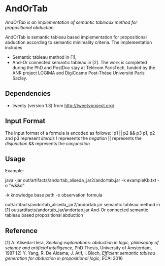 # AndOrTab
*AndOrTab is an implementation of semantic tableaux method for propositional abduction*

AndOrTab is semantic tableau based implementation for propositional abduction according to semantic minimality criteria.
The implementation includes
* Semantic tableau method in [1],
* And-Or connected semantic tableau in [2].
The work is completed during the PhD and PostDoc stay at Télécom ParisTech, funded by the ANR project LOGIMA and DigiCosme Post-Thèse Université Paris Saclay.

## Dependencies

* tweety (version 1.3) from http://tweetyproject.org/

## Input Format

The input format of a formula is encoded as follows:
!p1 || p2 && p3
p1, p2 and p3 represent _literals_
! represents the _negation_
|| represents the _disjunction_
&& represents the _conjunction_


## Usage

Example:

java -jar out/artifacts/andortab_aliseda_jar2/andortab.jar -k exampleKb.txt -o "w&&d"

-k knowledge base path
-o observation formula

out/artifacts/andortab_aliseda_jar2/andortab.jar semantic tableau method in [1]
out/artifacts/andortab_jar/andortab.jar And-Or connected semantic tableau based propositional abduction



## Reference
[1] A. Aliseda-Llera, *Seeking explanations: abduction in logic, philosophy of science and artificial intelligence*, PhD Thesis, University of Amsterdam, 1997
[2] Y. Yang, R. De Aldama, J. Atif, I. Bloch, *Efficient semantic tableau generation for abduction in propositional logic*, ECAI 2016